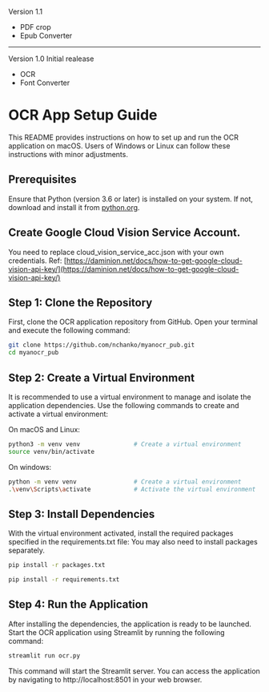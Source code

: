 
Version 1.1
- PDF crop
- Epub Converter
---- 
Version 1.0
Initial realease
- OCR
- Font Converter
# OCR App Setup Guide

This README provides instructions on how to set up and run the OCR application on macOS. Users of Windows or Linux can follow these instructions with minor adjustments.

## Prerequisites

Ensure that Python (version 3.6 or later) is installed on your system. If not, download and install it from [python.org](https://python.org).

## Create Google Cloud Vision Service Account.
You need to replace cloud_vision_service_acc.json with your own credentials. 
Ref: [https://daminion.net/docs/how-to-get-google-cloud-vision-api-key/](https://daminion.net/docs/how-to-get-google-cloud-vision-api-key/)


## Step 1: Clone the Repository

First, clone the OCR application repository from GitHub. Open your terminal and execute the following command:

```bash
git clone https://github.com/nchanko/myanocr_pub.git
cd myanocr_pub
```

## Step 2: Create a Virtual Environment
It is recommended to use a virtual environment to manage and isolate the application dependencies. Use the following commands to create and activate a virtual environment:

On macOS and Linux:
```bash
python3 -m venv venv               # Create a virtual environment
source venv/bin/activate  
```   

On windows:
```bash
python -m venv venv                # Create a virtual environment
.\venv\Scripts\activate            # Activate the virtual environment
```

## Step 3: Install Dependencies
With the virtual environment activated, install the required packages specified in the requirements.txt file: You may also need to install packages separately.

```bash
pip install -r packages.txt

pip install -r requirements.txt  
```

## Step 4: Run the Application
After installing the dependencies, the application is ready to be launched. Start the OCR application using Streamlit by running the following command:
```bash
streamlit run ocr.py
```
This command will start the Streamlit server. You can access the application by navigating to http://localhost:8501 in your web browser.
